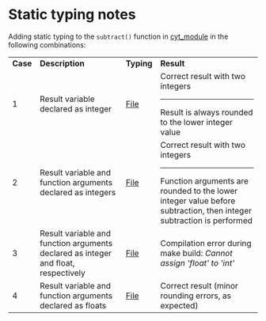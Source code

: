 # Static typing notes

Adding static typing to the `subtract()` function in [cyt_module](./cyt_module.pyx)
in the following combinations:

<table>
<tr>
    <td><b>Case</b></td>
    <td><b>Description</b></td>
    <td><b>Typing</b></td>
    <td><b>Result</b></td>
</tr>
<tr>
    <td>1</td>
    <td>Result variable declared as integer</td>
    <td><a href="https://github.com/emanuelegiona/hpc-python/tree/master/cython/static-typing/cyt_module_case1.pyx">File</a></td>
    <td>
        Correct result with two integers
        <hr>
        Result is always rounded to the lower integer value
    </td>
</tr>

<tr>
    <td>2</td>
    <td>Result variable and function arguments declared as integers</td>
    <td><a href="https://github.com/emanuelegiona/hpc-python/tree/master/cython/static-typing/cyt_module_case2.pyx">File</a></td>
    <td>
        Correct result with two integers
        <hr>
        Function arguments are rounded to the lower integer value before subtraction,
        then integer subtraction is performed
    </td>
</tr>

<tr>
    <td>3</td>
    <td>Result variable and function arguments declared as integer and float, respectively</td>
    <td><a href="https://github.com/emanuelegiona/hpc-python/tree/master/cython/static-typing/cyt_module_case3.pyx">File</a></td>
    <td>Compilation error during make build: <i>Cannot assign 'float' to 'int'</i></td>
</tr>

<tr>
    <td>4</td>
    <td>Result variable and function arguments declared as floats</td>
    <td><a href="https://github.com/emanuelegiona/hpc-python/tree/master/cython/static-typing/cyt_module_final.pyx">File</a></td>
    <td>Correct result (minor rounding errors, as expected)</td>
</tr>
</table>
